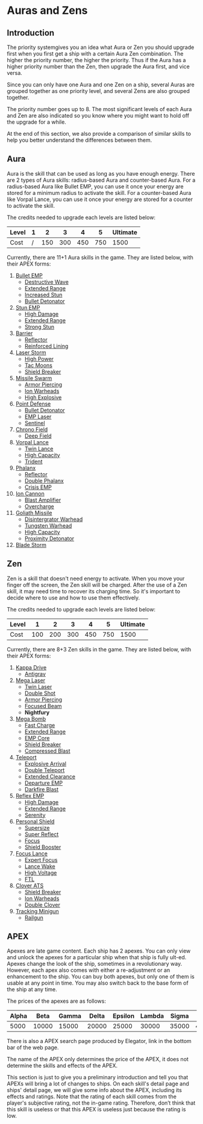 # Auras and Zens

## Introduction

The priority systemgives you an idea what Aura or Zen you should upgrade first when you first get a ship with a certain Aura Zen combination. The higher the priority number, the higher the priority. Thus if the Aura has a higher priority number than the Zen, then upgrade the Aura first, and vice versa.

Since you can only have one Aura and one Zen on a ship, several Auras are grouped together as one priority level, and several Zens are also grouped together.

The priority number goes up to 8. The most significant levels of each Aura and Zen are also indicated so you know where you might want to hold off the upgrade for a while.

At the end of this section, we also provide a comparison of similar skills to help you better understand the differences between them.

## Aura

Aura is the skill that can be used as long as you have enough energy. There are 2 types of Aura skills: radius-based Aura and counter-based Aura. For a radius-based Aura like Bullet EMP, you can use it once your energy are stored for a minimum radius to activate the skill. For a counter-based Aura like Vorpal Lance, you can use it once your energy are stored for a counter to activate the skill.

The credits needed to upgrade each levels are listed below:

| Level | 1    | 2    | 3    | 4    | 5    | Ultimate |
| ----- | ---- | ---- | ---- | ---- | ---- | -------- |
| Cost  | /    | 150  | 300  | 450  | 750  | 1500     |

Currently, there are 11+1 Aura skills in the game. They are listed below, with their APEX forms:

1. [Bullet EMP](https://p2myth.club/docs/Aura_zen/Bullet_EMP)
    - [Destructive Wave](https://p2myth.club/docs/Aura_zen/Bullet_EMP#apex-1-destructive-wave)
    - [Extended Range](https://p2myth.club/docs/Aura_zen/Bullet_EMP#apex-2-extended-range)
    - [Increased Stun](https://p2myth.club/docs/Aura_zen/Bullet_EMP#apex-3-increased-stun)
    - [Bullet Detonator](https://p2myth.club/docs/Aura_zen/Bullet_EMP#apex-4-bullet-detonator)
2. [Stun EMP](https://p2myth.club/docs/Aura_zen/Stun_EMP)
    - [High Damage](https://p2myth.club/docs/Aura_zen/Stun_EMP#apex-1-high-damage)
    - [Extended Range](https://p2myth.club/docs/Aura_zen/Stun_EMP#apex-2-extended-range)
    - [Strong Stun](https://p2myth.club/docs/Aura_zen/Stun_EMP#apex-3-strong-stun)
3. [Barrier](https://p2myth.club/docs/Aura_zen/Barrier)
    - [Reflector](https://p2myth.club/docs/Aura_zen/Barrier#apex-1-reflector)
    - [Reinforced Lining](https://p2myth.club/docs/Aura_zen/Barrier#apex-2-reinforced-lining)
4. [Laser Storm](https://p2myth.club/docs/Aura_zen/Laser_Storm)
    - [High Power](https://p2myth.club/docs/Aura_zen/Laser_Storm#apex-1-high-power)
    - [Tac Moons](https://p2myth.club/docs/Aura_zen/Laser_Storm#apex-2-tac-moons)
    - [Shield Breaker](https://p2myth.club/docs/Aura_zen/Laser_Storm#apex-3-shield-breaker)
5. [Missile Swarm](https://p2myth.club/docs/Aura_zen/Missile_Swarm)
    - [Armor Piercing](https://p2myth.club/docs/Aura_zen/Missile_Swarm#apex-1-armor-piercing)
    - [Ion Warheads](https://p2myth.club/docs/Aura_zen/Missile_Swarm#apex-2-ion-warheads)
    - [High Explosive](https://p2myth.club/docs/Aura_zen/Missile_Swarm#apex-3-high-explosive)
6. [Point Defense](https://p2myth.club/docs/Aura_zen/Point_Defense)
    - [Bullet Detonator](https://p2myth.club/docs/Aura_zen/Point_Defense#apex-1-bullet-detonator)
    - [EMP Laser](https://p2myth.club/docs/Aura_zen/Point_Defense#apex-2-emp-laser)
    - [Sentinel](https://p2myth.club/docs/Aura_zen/Point_Defense#apex-3-sentinel)
7. [Chrono Field](https://p2myth.club/docs/Aura_zen/Chrono_Field)
    - [Deep Field](https://p2myth.club/docs/Aura_zen/Chrono_Field#apex-1-deep-field)
8. [Vorpal Lance](https://p2myth.club/docs/Aura_zen/Vorpal_Lance)
    - [Twin Lance](https://p2myth.club/docs/Aura_zen/Vorpal_Lance#apex-1-twin-lance)
    - [High Capacity](https://p2myth.club/docs/Aura_zen/Vorpal_Lance#apex-2-high-capacity)
    - [Trident](https://p2myth.club/docs/Aura_zen/Vorpal_Lance#apex-3-trident)
9. [Phalanx](https://p2myth.club/docs/Aura_zen/Phalanx)
    - [Reflector](https://p2myth.club/docs/Aura_zen/Phalanx#apex-1-reflector)
    - [Double Phalanx](https://p2myth.club/docs/Aura_zen/Phalanx#apex-2-double-phalanx)
    - [Crisis EMP](https://p2myth.club/docs/Aura_zen/Phalanx#apex-3-crisis-emp)
10. [Ion Cannon](https://p2myth.club/docs/Aura_zen/Ion_Cannon)
    - [Blast Amplifier](https://p2myth.club/docs/Aura_zen/Ion_Cannon#apex-1-blast-amplifier)
    - [Overcharge](https://p2myth.club/docs/Aura_zen/Ion_Cannon#apex-2-overcharge)
11. [Goliath Missile](https://p2myth.club/docs/Aura_zen/Goliath_Missile)
    - [Disintergrator Warhead](https://p2myth.club/docs/Aura_zen/Goliath_Missile#apex-1-disintergrator-warhead)
    - [Tungsten Warhead](https://p2myth.club/docs/Aura_zen/Goliath_Missile#apex-2-tungsten-warhead)
    - [High Capacity](https://p2myth.club/docs/Aura_zen/Goliath_Missile#apex-3-high-capacity)
    - [Proximity Detonator](https://p2myth.club/docs/Aura_zen/Goliath_Missile#apex-4-proximity-detonator)
12. [Blade Storm](https://p2myth.club/docs/Aura_zen/Blade_Storm)

## Zen

Zen is a skill that doesn't need energy to activate. When you move your finger off the screen, the Zen skill will be charged. After the use of a Zen skill, it may need time to recover its charging time. So it's important to decide where to use and how to use them effectively.

The credits needed to upgrade each levels are listed below:

| Level | 1    | 2    | 3    | 4    | 5    | Ultimate |
| ----- | ---- | ---- | ---- | ---- | ---- | -------- |
| Cost  | 100  | 200  | 300  | 450  | 750  | 1500     |

Currently, there are 8+3 Zen skills in the game. They are listed below, with their APEX forms:

1. [Kappa Drive](https://p2myth.club/docs/Aura_zen/Kappa_Drive)
    - [Antigrav](https://p2myth.club/docs/Aura_zen/Kappa_Drive#apex-1-antigrav)
2. [Mega Laser](https://p2myth.club/docs/Aura_zen/Mega_Laser)
    - [Twin Laser](https://p2myth.club/docs/Aura_zen/Mega_Laser#apex-1-twin-laser)
    - [Double Shot](https://p2myth.club/docs/Aura_zen/Mega_Laser#apex-2-double-shot)
    - [Armor Piercing](https://p2myth.club/docs/Aura_zen/Mega_Laser#apex-3-armor-piercing)
    - [Focused Beam](https://p2myth.club/docs/Aura_zen/Mega_Laser#apex-4-focused-beam)
    - **Nightfury**
3. [Mega Bomb](https://p2myth.club/docs/Aura_zen/Mega_Bomb)
    - [Fast Charge](https://p2myth.club/docs/Aura_zen/Mega_Bomb#apex-1-fast-range)
    - [Extended Range](https://p2myth.club/docs/Aura_zen/Mega_Bomb#apex-2-extended-range)
    - [EMP Core](https://p2myth.club/docs/Aura_zen/Mega_Bomb#apex-3-emp-core)
    - [Shield Breaker](https://p2myth.club/docs/Aura_zen/Mega_Bomb#apex-4-shield-breaker)
    - [Compressed Blast](https://p2myth.club/docs/Aura_zen/Mega_Bomb#apex-5-compressed-blast)
4. [Teleport](https://p2myth.club/docs/Aura_zen/Teleport)
    - [Explosive Arrival](https://p2myth.club/docs/Aura_zen/Teleport#apex-1-explosive-arrival)
    - [Double Teleport](https://p2myth.club/docs/Aura_zen/Teleport#apex-2-double-teleport)
    - [Extended Clearance](https://p2myth.club/docs/Aura_zen/Teleport#apex-3-extended-clearance)
    - [Departure EMP](https://p2myth.club/docs/Aura_zen/Teleport#apex-4-departure-emp)
    - [Darkfire Blast](https://p2myth.club/docs/Aura_zen/Teleport#apex-5-darkfire-blast)
5. [Reflex EMP](https://p2myth.club/docs/Aura_zen/Reflex_EMP)
    - [High Damage](https://p2myth.club/docs/Aura_zen/Reflex_EMP#apex-1-high-damage)
    - [Extended Range](https://p2myth.club/docs/Aura_zen/Reflex_EMP#apex-2-extended-range)
    - [Serenity](https://p2myth.club/docs/Aura_zen/Reflex_EMP#apex-3-serenity)
6. [Personal Shield](https://p2myth.club/docs/Aura_zen/Personal_Shield)
    - [Supersize](https://p2myth.club/docs/Aura_zen/Personal_Shield#apex-1-supersize)
    - [Super Reflect](https://p2myth.club/docs/Aura_zen/Personal_Shield#apex-2-super-reflect)
    - [Focus](https://p2myth.club/docs/Aura_zen/Personal_Shield#apex-3-focus)
    - [Shield Booster](https://p2myth.club/docs/Aura_zen/Personal_Shield#apex-4-shield-booster)
7. [Focus Lance](https://p2myth.club/docs/Aura_zen/Focus_Lance)
    - [Expert Focus](https://p2myth.club/docs/Aura_zen/Focus_Lance#apex-1-expert-focus)
    - [Lance Wake](https://p2myth.club/docs/Aura_zen/Focus_Lance#apex-2-lance-wake)
    - [High Voltage](https://p2myth.club/docs/Aura_zen/Focus_Lance#apex-3-high-voltage)
    - [FTL](https://p2myth.club/docs/Aura_zen/Focus_Lance#apex-4-ftl)
8. [Clover ATS](https://p2myth.club/docs/Aura_zen/Clover_ATS)
    - [Shield Breaker](https://p2myth.club/docs/Aura_zen/Clover_ATS#apex-1-shield-breaker)
    - [Ion Warheads](https://p2myth.club/docs/Aura_zen/Clover_ATS#apex-2-ion-warheads)
    - [Double Clover](https://p2myth.club/docs/Aura_zen/Clover_ATS#apex-3-double-clover)
9. [Tracking Minigun](https://p2myth.club/docs/Aura_zen/Tracking_Minigun)
    - [Railgun](https://p2myth.club/docs/Aura_zen/Tracking_Minigun#apex-1-railgun)

## APEX

Apexes are late game content. Each ship has 2 apexes. You can only view and unlock the apexes for a particular ship when that ship is fully ult-ed. Apexes change the look of the ship, sometimes in a revolutionary way. However, each apex also comes with either a re-adjustment or an enhancement to the ship. You can buy both apexes, but only one of them is usable at any point in time. You may also switch back to the base form of the ship at any time.

The prices of the apexes are as follows:

| Alpha | Beta  | Gamma | Delta | Epsilon | Lambda | Sigma | Tau   | Phi   | Omega |
| ----- | ----- | ----- | ----- | ------- | ------ | ----- | ----- | ----- | ----- |
| 5000  | 10000 | 15000 | 20000 | 25000   | 30000  | 35000 | 40000 | 45000 | 50000 |

There is also a APEX search page produced by Elegator, link in the bottom bar of the web page.

The name of the APEX only determines the price of the APEX, it does not determine the skills and effects of the APEX.

This section is just to give you a preliminary introduction and tell you that APEXs will bring a lot of changes to ships. On each skill's detail page and ships' detail page, we will give some info about the APEX, including its effects and ratings. Note that the rating of each skill comes from the player's subjective rating, not the in-game rating. Therefore, don’t think that this skill is useless or that this APEX is useless just because the rating is low.
